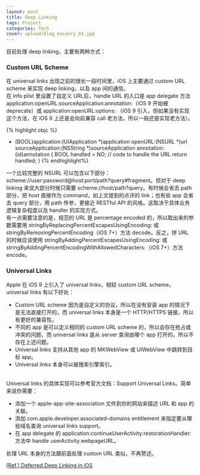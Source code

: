 ```yaml
---
layout: post
title: Deep Linking
tags: Project
categories: Tech
cover: upload/blog_masonry_01.jpg
---
```


目前处理 deep linking，主要有两种方式：

### Custom URL Scheme

在 universal links 出现之前的很长一段时间里，iOS 上主要通过 custom URL scheme 来实现 deep linking，以及 app 间的通信。
<br>
在 info plist 里设置了自定义 URL后，handle URL 的入口是 app delegate 方法
 application:openURL:sourceApplication:annotation:（iOS 9 开始被 deprecate）或 application:openURL:options:
 （iOS 9 引入，但如果没有实现这个方法，在 iOS 9 上还是会向前兼容 call 老方法，所以一般还是实现老方法）。

{% highlight objc %}
- (BOOL)application:(UIApplication *)application openURL:(NSURL *)url
        sourceApplication:(NSString *)sourceApplication annotation:(id)annotation {
    BOOL handled = NO;
    // code to handle the URL
    return handled;
}
{% endhighlight%}

一个比较完整的 NSURL 可以包含以下部分：
<br>
scheme://user:password@host:port/path?query#fragment。但对于 deep linking 来说大部分时候只需要
 scheme://host/path?query。有时候会省去 path 部分，把 host 直接作为 command，如上文提到的点评的 link；也有些 app
  会省去 query 部分，用 path 传参，更接近 RESTful API 的风格。这取决于具体业务逻辑复杂程度以及 handler 的实现方式。
<br>
有一点需要注意的是，规范的 URL 是 percentage encoded 的，所以取出来的参数需要用 stringByReplacingPercentEscapesUsingEncoding:
 或 stringByRemovingPercentEncoding（iOS 7+）方法 decode。反之，拼 URL 的时候应该使用 stringByAddingPercentEscapesUsingEncoding:
  或 stringByAddingPercentEncodingWithAllowedCharacters:（iOS 7+）方法 encode。
  
### Universal Links

Apple 在 iOS 9 上引入了 universal links，相较 custom URL scheme，universal links 有以下好处：

* Custom URL scheme 因为是自定义的协议，所以在没有安装 app 的情况下是无法直接打开的，而 universal links 本身是一个 HTTP/HTTPS 链接，所以有更好的兼容性。
* 不同的 app 是可以定义相同的 custom URL scheme 的，所以会存在抢占或冲突的问题，而 universal links 是从 server 查询由哪个 app 打开的，所以不存在上述问题。
* Universal links 支持从其他 app 的 MKWebView 或 UIWebView 中跳转到目标 app。
* Universal links 本身可以被搜索引擎索引。

<br>
Universal links 的具体实现可以参考官方文档：Support Universal Links。简单来说你需要：

* 添加一个 apple-app-site-association 文件到你的网站来描述 URL 和 app 的关联。
* 添加 com.apple.developer.associated-domains entitlement 来指定要从哪些域名查询 universal links support。
* 在 app delegate 的 application:continueUserActivity:restorationHandler: 方法中 handle userActivity.webpageURL。

处理 URL 本身的方法跟前面处理 custom URL 类似，不再赘述。

[[Ref.] Deferred Deep Linking in iOS](https://tech.glowing.com/cn/deferred-deep-linking-and-branch-sdk-in-ios/)
